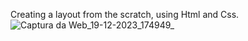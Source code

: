 Creating a layout from the scratch, using Html and Css.
![Captura da Web_19-12-2023_174949_](https://github.com/ghimelcandido/recriandolayout02/assets/105327320/81715613-1dcd-4717-8e00-128e5f25ef5f)

